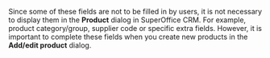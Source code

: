 <!-- markdownlint-disable-file MD041 -->
Since some of these fields are not to be filled in by users, it is not necessary to display them in the **Product** dialog in SuperOffice CRM. For example, product category/group, supplier code or specific extra fields. However, it is important to complete these fields when you create new products in the **Add/edit product** dialog.
